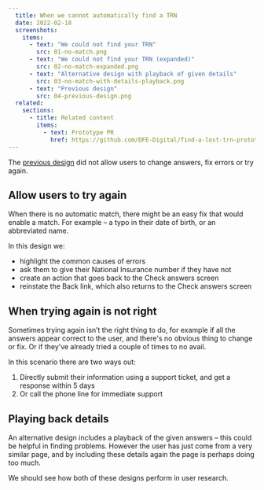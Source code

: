 ```yaml
---
  title: When we cannot automatically find a TRN
  date: 2022-02-18
  screenshots:
    items:
      - text: "We could not find your TRN"
        src: 01-no-match.png
      - text: "We could not find your TRN (expanded)"
        src: 02-no-match-expanded.png
      - text: "Alternative design with playback of given details"
        src: 03-no-match-with-details-playback.png
      - text: "Previous design"
        src: 04-previous-design.png
  related:
    sections:
      - title: Related content
        items:
          - text: Prototype PR
            href: https://github.com/DFE-Digital/find-a-lost-trn-prototype/pull/35
---
```


The [previous design](#previous-design) did not allow users to change answers, fix errors or try again.

## Allow users to try again

When there is no automatic match, there might be an easy fix that would enable a match. For example – a typo in their date of birth, or an abbreviated name.

In this design we:

- highlight the common causes of errors
- ask them to give their National Insurance number if they have not
- create an action that goes back to the Check answers screen
- reinstate the Back link, which also returns to the Check answers screen

## When trying again is not right

Sometimes trying again isn’t the right thing to do, for example if all the answers appear correct to the user, and there's no obvious thing to change or fix. Or if they’ve already tried a couple of times to no avail.

In this scenario there are two ways out:

1. Directly submit their information using a support ticket, and get a response within 5 days
2. Or call the phone line for immediate support

## Playing back details

An alternative design includes a playback of the given answers – this could be helpful in finding problems. However the user has just come from a very similar page, and by including these details again the page is perhaps doing too much.

We should see how both of these designs perform in user research.
